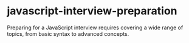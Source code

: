 # javascript-interview-preparation
Preparing for a JavaScript interview requires covering a wide range of topics, from basic syntax to advanced concepts.
